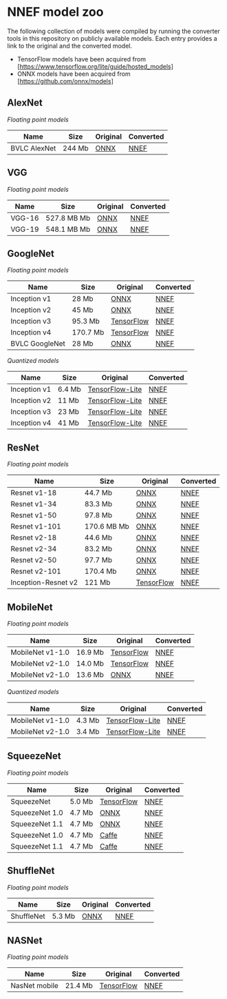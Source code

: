 NNEF model zoo
==============

The following collection of models were compiled by running the converter tools in this repository on publicly available models. Each entry provides a link to the original and the converted model.

* TensorFlow models have been acquired from [https://www.tensorflow.org/lite/guide/hosted_models]
* ONNX models have been acquired from [https://github.com/onnx/models]


AlexNet
-------

_Floating point models_

Name | Size | Original | Converted
--- | --- | --- | ---
BVLC AlexNet | 244 Mb | [ONNX](https://s3.amazonaws.com/download.onnx/models/opset_9/bvlc_alexnet.tar.gz) | [NNEF](https://sfo2.digitaloceanspaces.com/nnef-public/bvlc_alexnet.onnx.nnef.tgz)


VGG
---

_Floating point models_

Name | Size | Original | Converted
--- | --- | --- | ---
VGG-16 | 527.8 MB Mb | [ONNX](https://s3.amazonaws.com/onnx-model-zoo/vgg/vgg16/vgg16.onnx) | [NNEF](https://sfo2.digitaloceanspaces.com/nnef-public/vgg16.onnx.nnef.tgz)
VGG-19 | 548.1 MB Mb | [ONNX](https://s3.amazonaws.com/onnx-model-zoo/vgg/vgg19/vgg19.onnx) | [NNEF](https://sfo2.digitaloceanspaces.com/nnef-public/vgg19.onnx.nnef.tgz)


GoogleNet
---------

_Floating point models_

Name | Size | Original | Converted
--- | --- | --- | ---
Inception v1 | 28 Mb | [ONNX](https://s3.amazonaws.com/download.onnx/models/opset_9/inception_v1.tar.gz) | [NNEF](https://sfo2.digitaloceanspaces.com/nnef-public/inception_v1.onnx.nnef.tgz)
Inception v2 | 45 Mb | [ONNX](https://s3.amazonaws.com/download.onnx/models/opset_9/inception_v2.tar.gz) | [NNEF](https://sfo2.digitaloceanspaces.com/nnef-public/inception_v2.onnx.nnef.tgz)
Inception v3 | 95.3 Mb | [TensorFlow](https://storage.googleapis.com/download.tensorflow.org/models/tflite/model_zoo/upload_20180427/inception_v3_2018_04_27.tgz) | [NNEF](https://sfo2.digitaloceanspaces.com/nnef-public/inception_v3.tfpb.nnef.tgz)
Inception v4 | 170.7 Mb | [TensorFlow](https://storage.googleapis.com/download.tensorflow.org/models/tflite/model_zoo/upload_20180427/inception_v4_2018_04_27.tgz) | [NNEF](https://sfo2.digitaloceanspaces.com/nnef-public/inception_v4.tfpb.nnef.tgz)
BVLC GoogleNet | 28 Mb | [ONNX](https://s3.amazonaws.com/download.onnx/models/opset_9/bvlc_googlenet.tar.gz) | [NNEF](https://sfo2.digitaloceanspaces.com/nnef-public/bvlc_googlenet.onnx.nnef.tgz)


_Quantized models_

Name | Size | Original | Converted
--- | --- | --- | ---
Inception v1 | 6.4 Mb | [TensorFlow-Lite](http://download.tensorflow.org/models/inception_v1_224_quant_20181026.tgz) | [NNEF](https://sfo2.digitaloceanspaces.com/nnef-public/inception_v1_quant.tflite.nnef.tgz)
Inception v2 | 11 Mb | [TensorFlow-Lite](http://download.tensorflow.org/models/inception_v2_224_quant_20181026.tgz) | [NNEF](https://sfo2.digitaloceanspaces.com/nnef-public/inception_v2_quant.tflite.nnef.tgz)
Inception v3 | 23 Mb | [TensorFlow-Lite](http://download.tensorflow.org/models/tflite_11_05_08/inception_v3_quant.tgz) | [NNEF](https://sfo2.digitaloceanspaces.com/nnef-public/inception_v3_quant.tflite.nnef.tgz)
Inception v4 | 41 Mb | [TensorFlow-Lite](http://download.tensorflow.org/models/inception_v4_299_quant_20181026.tgz) | [NNEF](https://sfo2.digitaloceanspaces.com/nnef-public/inception_v4_quant.tflite.nnef.tgz)


ResNet
------

_Floating point models_

Name | Size | Original | Converted
--- | --- | --- | ---
Resnet v1-18 | 44.7 Mb | [ONNX](https://s3.amazonaws.com/onnx-model-zoo/resnet/resnet18v1/resnet18v1.onnx) | [NNEF](https://sfo2.digitaloceanspaces.com/nnef-public/resnet_v1_18.onnx.nnef.tgz)
Resnet v1-34 | 83.3 Mb | [ONNX](https://s3.amazonaws.com/onnx-model-zoo/resnet/resnet34v1/resnet34v1.onnx) | [NNEF](https://sfo2.digitaloceanspaces.com/nnef-public/resnet_v1_34.onnx.nnef.tgz)
Resnet v1-50 | 97.8 Mb | [ONNX](https://s3.amazonaws.com/onnx-model-zoo/resnet/resnet50v1/resnet50v1.onnx) | [NNEF](https://sfo2.digitaloceanspaces.com/nnef-public/resnet_v1_50.onnx.nnef.tgz)
Resnet v1-101 | 170.6 MB Mb | [ONNX](https://s3.amazonaws.com/onnx-model-zoo/resnet/resnet101v1/resnet101v1.onnx) | [NNEF](https://sfo2.digitaloceanspaces.com/nnef-public/resnet_v1_101.onnx.nnef.tgz)
Resnet v2-18 | 44.6 Mb | [ONNX](https://s3.amazonaws.com/onnx-model-zoo/resnet/resnet18v2/resnet18v2.onnx) | [NNEF](https://sfo2.digitaloceanspaces.com/nnef-public/resnet_v2_18.onnx.nnef.tgz)
Resnet v2-34 | 83.2 Mb | [ONNX](https://s3.amazonaws.com/onnx-model-zoo/resnet/resnet34v2/resnet34v2.onnx) | [NNEF](https://sfo2.digitaloceanspaces.com/nnef-public/resnet_v2_34.onnx.nnef.tgz)
Resnet v2-50 | 97.7 Mb | [ONNX](https://s3.amazonaws.com/onnx-model-zoo/resnet/resnet50v2/resnet50v2.onnx) | [NNEF](https://sfo2.digitaloceanspaces.com/nnef-public/resnet_v2_50.onnx.nnef.tgz)
Resnet v2-101 | 170.4 Mb | [ONNX](https://s3.amazonaws.com/onnx-model-zoo/resnet/resnet101v2/resnet101v2.onnx) | [NNEF](https://sfo2.digitaloceanspaces.com/nnef-public/resnet_v2_101.onnx.nnef.tgz)
Inception-Resnet v2 | 121 Mb | [TensorFlow](https://storage.googleapis.com/download.tensorflow.org/models/tflite/model_zoo/upload_20180427/inception_resnet_v2_2018_04_27.tgz) | [NNEF](https://sfo2.digitaloceanspaces.com/nnef-public/inception_resnet_v2.tfpb.nnef.tgz)


MobileNet
---------

_Floating point models_

Name | Size | Original | Converted
--- | --- | --- | ---
MobileNet v1-1.0 | 16.9 Mb | [TensorFlow](http://download.tensorflow.org/models/mobilenet_v1_2018_02_22/mobilenet_v1_1.0_224.tgz) | [NNEF](https://sfo2.digitaloceanspaces.com/nnef-public/mobilenet_v1_1.0.tfpb.nnef.tgz)
MobileNet v2-1.0 | 14.0 Mb | [TensorFlow](http://download.tensorflow.org/models/tflite_11_05_08/mobilenet_v2_1.0_224.tgz) | [NNEF](https://sfo2.digitaloceanspaces.com/nnef-public/mobilenet_v2_1.0.tfpb.nnef.tgz)
MobileNet v2-1.0 | 13.6 Mb | [ONNX](https://s3.amazonaws.com/onnx-model-zoo/mobilenet/mobilenetv2-1.0/mobilenetv2-1.0.onnx) | [NNEF](https://sfo2.digitaloceanspaces.com/nnef-public/mobilenet_v2_1.0.onnx.nnef.tgz)


_Quantized models_

Name | Size | Original | Converted
--- | --- | --- | ---
MobileNet v1-1.0 | 4.3 Mb | [TensorFlow-Lite](http://download.tensorflow.org/models/mobilenet_v1_2018_08_02/mobilenet_v1_1.0_224_quant.tgz) | [NNEF](https://sfo2.digitaloceanspaces.com/nnef-public/mobilenet_v1_1.0_quant.tflite.nnef.tgz)
MobileNet v2-1.0 | 3.4 Mb | [TensorFlow-Lite](http://download.tensorflow.org/models/tflite_11_05_08/mobilenet_v2_1.0_224_quant.tgz) | [NNEF](https://sfo2.digitaloceanspaces.com/nnef-public/mobilenet_v2_1.0_quant.tflite.nnef.tgz)


SqueezeNet
----------

_Floating point models_

Name | Size | Original | Converted
--- | --- | --- | ---
SqueezeNet | 5.0 Mb | [TensorFlow](https://storage.googleapis.com/download.tensorflow.org/models/tflite/model_zoo/upload_20180427/squeezenet_2018_04_27.tgz) | [NNEF](https://sfo2.digitaloceanspaces.com/nnef-public/squeezenet.tfpb.nnef.tgz)
SqueezeNet 1.0 | 4.7 Mb | [ONNX](https://s3.amazonaws.com/download.onnx/models/opset_9/squeezenet.tar.gz) | [NNEF](https://sfo2.digitaloceanspaces.com/nnef-public/squeezenet_v1.0.onnx.nnef.tgz)
SqueezeNet 1.1 | 4.7 Mb | [ONNX](https://s3.amazonaws.com/onnx-model-zoo/squeezenet/squeezenet1.1/squeezenet1.1.onnx) | [NNEF](https://sfo2.digitaloceanspaces.com/nnef-public/squeezenet_v1.1.onnx.nnef.tgz)
SqueezeNet 1.0 | 4.7 Mb | [Caffe](https://github.com/DeepScale/SqueezeNet/tree/master/SqueezeNet_v1.0) | [NNEF](https://sfo2.digitaloceanspaces.com/nnef-public/squeezenet_v1.0.caffemodel.nnef.tgz)
SqueezeNet 1.1 | 4.7 Mb | [Caffe](https://github.com/DeepScale/SqueezeNet/tree/master/SqueezeNet_v1.1) | [NNEF](https://sfo2.digitaloceanspaces.com/nnef-public/squeezenet_v1.1.caffemodel.nnef.tgz)


ShuffleNet
----------

_Floating point models_

Name | Size | Original | Converted
--- | --- | --- | ---
ShuffleNet | 5.3 Mb | [ONNX](https://s3.amazonaws.com/download.onnx/models/opset_9/shufflenet.tar.gz) | [NNEF](https://sfo2.digitaloceanspaces.com/nnef-public/shufflenet.onnx.nnef.tgz)


NASNet
------

_Floating point models_

Name | Size | Original | Converted
--- | --- | --- | ---
NasNet mobile | 21.4 Mb | [TensorFlow](https://storage.googleapis.com/download.tensorflow.org/models/tflite/model_zoo/upload_20180427/nasnet_mobile_2018_04_27.tgz) | [NNEF](https://sfo2.digitaloceanspaces.com/nnef-public/nasnet_mobile.tfpb.nnef.tgz)